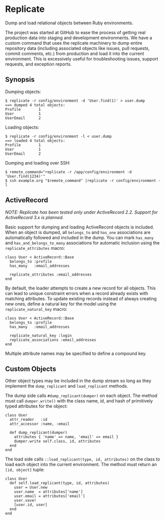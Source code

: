 # Replicate

Dump and load relational objects between Ruby environments.

The project was started at GitHub to ease the process of getting real production
data into staging and development environments. We have a custom command that
uses the replicate machinery to dump entire repository data (including
associated objects like issues, pull requests, commit comments, etc.) from
production and load it into the current environment. This is excessively useful
for troubleshooting issues, support requests, and exception reports.

## Synopsis

Dumping objects:

    $ replicate -r config/environment -d 'User.find(1)' > user.dump
    ==> dumped 4 total objects:
    Profile        1
    User           1
    UserEmail      2

Loading objects:

    $ replicate -r config/environment -l < user.dump
    ==> loaded 4 total objects:
    Profile        1
    User           1
    UserEmail      2

Dumping and loading over SSH:

    $ remote_command="replicate -r /app/config/environment -d 'User.find(1234)'"
    $ ssh example.org "$remote_command" |replicate -r config/environment -l

## ActiveRecord

*NOTE: Replicate has been tested only under ActiveRecord 2.2. Support for
ActiveRecord 3.x is planned.*

Basic support for dumping and loading ActiveRecord objects is included. When an
object is dumped, all `belongs_to` and `has_one` associations are automatically
followed and included in the dump. You can mark `has_many` and
`has_and_belongs_to_many` associations for automatic inclusion using the
`replicate_attributes` macro:

    class User < ActiveRecord::Base
      belongs_to :profile
      has_many   :email_addresses

      replicate_attributes :email_addresses
    end

By default, the loader attempts to create a new record for all objects. This can
lead to unique constraint errors when a record already exists with matching
attributes. To update existing records instead of always creating new ones,
define a natural key for the model using the `replicate_natural_key` macro:

    class User < ActiveRecord::Base
      belongs_to :profile
      has_many   :email_addresses

      replicate_natural_key :login
      replicate_associations :email_addresses
    end

Multiple attribute names may be specified to define a compound key.

## Custom Objects

Other object types may be included in the dump stream so long as they implement
the `dump_replicant` and `load_replicant` methods.

The dump side calls `#dump_replicant(dumper)` on each object. The method must
call `dumper.write()` with the class name, id, and hash of primitively typed
attributes for the object:

    class User
      attr_reader   :id
      attr_accessor :name, :email

      def dump_replicant(dumper)
        attributes { 'name' => name, 'email' => email }
        dumper.write self.class, id, attributes
      end
    end

The load side calls `::load_replicant(type, id, attributes)` on the class to
load each object into the current environment. The method must return an
`[id, object]` tuple:

    class User
      def self.load_replicant(type, id, attributes)
        user = User.new
        user.name  = attributes['name']
        user.email = attributes['email']
        user.save!
        [user.id, user]
      end
    end

